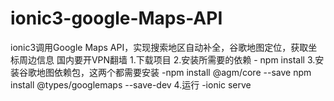 # ionic3-google-Maps-API
ionic3调用Google Maps API，实现搜索地区自动补全，谷歌地图定位，获取坐标周边信息
国内要开VPN翻墙
1.下载项目
2.安装所需要的依赖 - npm install
3.安装谷歌地图依赖包，这两个都需要安装 -npm install @agm/core --save  npm install @types/googlemaps --save-dev
4.运行 -ionic serve
